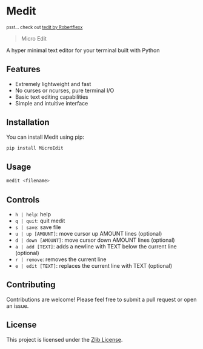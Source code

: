 # Medit
<sub>psst... check out <a href="https://github.com/Robertflexx/tedit">tedit by Robertflexx</a></sub>
> Micro Edit

A hyper minimal text editor for your terminal built with Python
## Features
- Extremely lightweight and fast
- No curses or ncurses, pure terminal I/O
- Basic text editing capabilities
- Simple and intuitive interface
## Installation
You can install Medit using pip:
```bash
pip install MicroEdit
```
## Usage
```bash
medit <filename>
```
## Controls
- `h | help`: help
- `q | quit`: quit medit
- `s | save`: save file
- `u | up [AMOUNT]`: move cursor up AMOUNT lines (optional)
- `d | down [AMOUNT]`: move cursor down AMOUNT lines (optional)
- `a | add [TEXT]`: adds a newline with TEXT below the current line (optional)
- `r | remove`: removes the current line
- `e | edit [TEXT]`: replaces the current line with TEXT (optional)

## Contributing
Contributions are welcome! Please feel free to submit a pull request or open an issue.
## License
This project is licensed under the [Zlib License](LICENSE).
